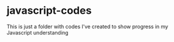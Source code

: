 # javascript-codes

This is just a folder with codes I've created to show progress in my Javascript understanding
